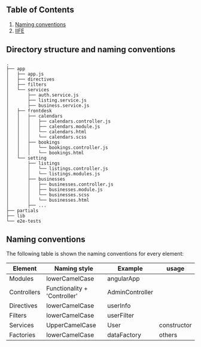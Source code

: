 ## Table of Contents

  1. [Naming conventions](#naming-conventions)
  1. [IIFE](#iife)
 
## Directory structure and naming conventions

```
.
├── app
│   ├── app.js
│   ├── directives
│   ├── filters
│   └── services
│       ├── auth.service.js
│       ├── listing.service.js
│       ├── business.service.js
│   ├── frontdesk
│   │   ├── calendars
│   │   │   ├── calendars.controller.js
│   │   │   ├── calendars.module.js
│   │   │   └── calendars.html
│   │   │   └── calendars.scss
│   │   ├── bookings
│   │   │   └── bookings.controller.js
│   │   │   └── bookings.html
│   └── setting
│       ├── listings
│       │   └── listings.controller.js
│       │   └── listings.modules.js
│       ├── businesses
│       │   ├── businesses.controller.js
│       │   ├── businesses.module.js
│       │   └── businesses.scss
│       │   └── businesses.html
│       ├── ...
├── partials
├── lib
└── e2e-tests
```
 
## Naming conventions
The following table is shown the naming conventions for every element:

Element | Naming style | Example | usage
----|------|----|--------
Modules | lowerCamelCase  | angularApp |
Controllers | Functionality + 'Controller'  | AdminController |
Directives | lowerCamelCase  | userInfo |
Filters | lowerCamelCase | userFilter |
Services | UpperCamelCase | User | constructor
Factories | lowerCamelCase | dataFactory | others
